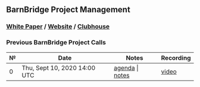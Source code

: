 ## BarnBridge Project Management

### [White Paper](https://github.com/BarnBridge/BarnBridge-Whitepaper) / [Website](https://barnbridge.io/) / [Clubhouse](https://app.clubhouse.io/barnbridge/stories/space/47/everything)

### Previous BarnBridge Project Calls

 №  | Date                             | Notes          | Recording            |
--- | -------------------------------- | -------------- | -------------------- |
 0  | Thu, Sept 10, 2020 14:00 UTC       | [agenda](https://github.com/BarnBridge/BarnBridge-PM/issues/1) \| [notes]()     | [video]() |
